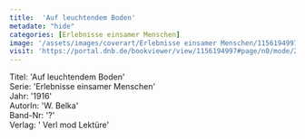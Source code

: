 ```yaml
---
title:  'Auf leuchtendem Boden'
metadate: "hide"
categories: [Erlebnisse einsamer Menschen]
image: '/assets/images/coverart/Erlebnisse einsamer Menschen/1156194997_00000010.jpg'
visit: 'https://portal.dnb.de/bookviewer/view/1156194997#page/n0/mode/2up'
---
```

Titel: 'Auf leuchtendem Boden' <br>
Serie: 'Erlebnisse einsamer Menschen' <br>
Jahr: '1916' <br>
AutorIn: 'W. Belka' <br>
Band-Nr: '?' <br>
Verlag: ' Verl mod Lektüre'